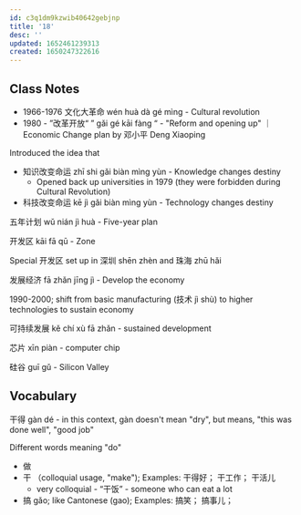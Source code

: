 ```yaml
---
id: c3q1dm9kzwib40642gebjnp
title: '18'
desc: ''
updated: 1652461239313
created: 1650247322616
---
```


## Class Notes

- 1966-1976 文化大革命 wén huà dà gé mìng - Cultural revolution
- 1980 - ”改革开放“ ” gǎi gé kāi fàng “ - "Reform and opening up" ｜ Economic Change plan by 邓小平 Deng Xiaoping

Introduced the idea that 
- 知识改变命运 zhī shi gǎi biàn mìng yùn - Knowledge changes destiny
    -  Opened back up universities in 1979 (they were forbidden during Cultural Revolution)
- 科技改变命运 kē jì gǎi biàn mìng yùn - Technology changes destiny

五年计划 wǔ nián jì huà - Five-year plan

开发区 kāi fā qū - Zone

Special 开发区 set up in 深圳 shēn zhèn  and 珠海 zhū hǎi

发展经济 fā zhǎn jīng jì - Develop the economy

1990-2000; shift from basic manufacturing (技术 jì shù) to higher technologies to sustain economy

可持续发展 kě chí xù fā zhǎn - sustained development

芯片 xīn piàn - computer chip

硅谷 guī gǔ - Silicon Valley

## Vocabulary

干得 gàn dé - in this context, gàn doesn't mean "dry", but means, "this was done well", "good job"

Different words meaning "do"
- 做 
- 干 （colloquial usage, "make"); Examples: 干得好； 干工作； 干活儿
    - very colloquial - “干饭” - someone who can eat a lot
- 搞 gǎo; like Cantonese (gao); Examples: 搞笑； 搞事儿；
